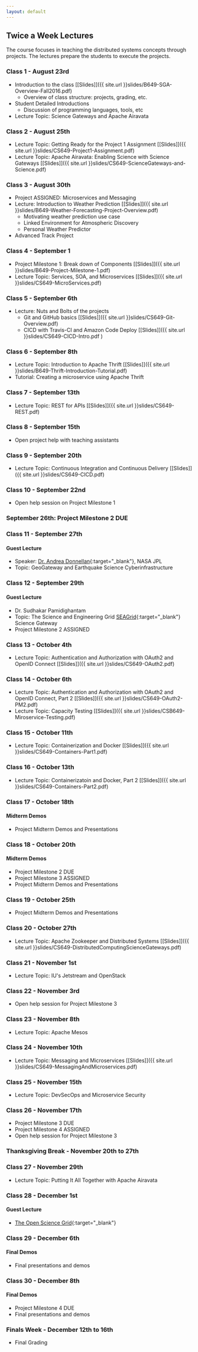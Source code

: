 ```yaml
---
layout: default
---
```


## Twice a Week Lectures

The course focuses in teaching the distributed systems concepts through projects. The lectures prepare the students to execute the projects.

###  Class 1 - August 23rd
* Introduction to the class [[Slides]]({{ site.url }}slides/B649-SGA-Overview-Fall2016.pdf)
    * Overview of class structure: projects, grading, etc.
* Student Detailed Introductions
    * Discussion of programming languages, tools, etc
* Lecture Topic: Science Gateways and Apache Airavata 

###  Class 2 - August 25th
* Lecture Topic: Getting Ready for the Project 1 Assignment [[Slides]]({{ site.url }}slides/CS649-Project1-Assignment.pdf)
* Lecture Topic: Apache Airavata: Enabling Science with Science Gateways [[Slides]]({{ site.url }}slides/CS649-ScienceGateways-and-Science.pdf)

###  Class 3 - August 30th
* Project ASSIGNED: Microservices and Messaging 
* Lecture: Introduction to Weather Prediction [[Slides]]({{ site.url }}slides/B649-Weather-Forecasting-Project-Overview.pdf)
    * Motivating weather prediction use case
    * Linked Environment for Atmospheric Discovery
    * Personal Weather Predictor 
* Advanced Track Project

###  Class 4 - September 1
* Project Milestone 1: Break down of Components [[Slides]]({{ site.url }}slides/B649-Project-Milestone-1.pdf)
* Lecture Topic: Services, SOA, and Microservices [[Slides]]({{ site.url }}slides/CS649-MicroServices.pdf)

###  Class 5 - September 6th
* Lecture: Nuts and Bolts of the projects 
    * Git and GitHub basics [[Slides]]({{ site.url }}slides/CS649-Git-Overview.pdf)
    * CICD with Travis-CI and Amazon Code Deploy [[Slides]]({{ site.url }}slides/CS649-CICD-Intro.pdf )

###  Class 6 - September  8th 
* Lecture Topic: Introduction to Apache Thrift [[Slides]]({{ site.url }}slides/B649-Thrift-Introduction-Tutorial.pdf)
* Tutorial: Creating a microservice using Apache Thrift

###  Class 7 - September  13th
* Lecture Topic: REST for APIs [[Slides]]({{ site.url }}slides/CS649-REST.pdf)

###  Class 8 - September  15th
* Open project help with teaching assistants

###  Class 9 - September  20th
* Lecture Topic: Continuous Integration and Continuous Delivery [[Slides]]({{ site.url }}slides/CS649-CICD.pdf)

###  Class 10 - September  22nd
* Open help session on Project Milestone 1

### September 26th: Project Milestone 2 DUE

###  Class 11 - September  27th

#### Guest Lecture
* Speaker: [Dr. Andrea Donnellan](https://science.jpl.nasa.gov/people/Donnellan/){:target="_blank"}, NASA JPL
* Topic: GeoGateway and Earthquake Science Cyberinfrastructure

###  Class 12 - September  29th

#### Guest Lecture
* Dr. Sudhakar Pamidighantam 
* Topic: The Science and Engineering Grid [SEAGrid](https://seagrid.org/){:target="_blank"} Science Gateway
* Project Milestone 2 ASSIGNED

###  Class 13 - October 4th
* Lecture Topic: Authentication and Authorization with OAuth2 and OpenID Connect [[Slides]]({{ site.url }}slides/CS649-OAuth2.pdf)

###  Class 14 - October 6th
* Lecture Topic: Authentication and Authorization with OAuth2 and OpenID Connect, Part 2 [[Slides]]({{ site.url }}slides/CS649-OAuth2-PM2.pdf)
* Lecture Topic: Capacity Testing [[Slides]]({{ site.url }}slides/CSB649-Miroservice-Testing.pdf)

###  Class 15 - October 11th
* Lecture Topic: Containerization and Docker [[Slides]]({{ site.url }}slides/CS649-Containers-Part1.pdf)

###  Class 16 - October 13th
* Lecture Topic: Containerizatoin and Docker, Part 2 [[Slides]]({{ site.url }}slides/CS649-Containers-Part2.pdf)

###  Class 17 - October 18th

#### Midterm Demos
* Project Midterm Demos and Presentations

###  Class 18 - October 20th

#### Midterm Demos
* Project Milestone 2 DUE
* Project Milestone 3 ASSIGNED
* Project Midterm Demos and Presentations

###  Class 19 - October 25th
* Project Midterm Demos and Presentations

###  Class 20 - October 27th
* Lecture Topic: Apache Zookeeper and Distributed Systems [[Slides]]({{ site.url }}slides/CS649-DistributedComputingScienceGateways.pdf)

###  Class 21 - November 1st
* Lecture Topic: IU's Jetstream and OpenStack

###  Class 22 - November 3rd
* Open help session for Project Milestone 3

###  Class 23 - November 8th
* Lecture Topic: Apache Mesos

###  Class 24 - November 10th
* Lecture Topic: Messaging and Microservices [[Slides]]({{ site.url }}slides/CS649-MessagingAndMicroservices.pdf)

###  Class 25 - November 15th
* Lecture Topic: DevSecOps and Microservice Security

###  Class 26 - November 17th
* Project Milestone 3 DUE
* Project Milestone 4 ASSIGNED
* Open help session for Project Milestone 3

### Thanksgiving Break - November 20th to 27th

###  Class 27 - November 29th
* Lecture Topic: Putting It All Together with Apache Airavata

###  Class 28 - December 1st

#### Guest Lecture
* [The Open Science Grid](https://www.opensciencegrid.org/){:target="_blank"}

###  Class 29 - December 6th

#### Final Demos
* Final presentations and demos

###  Class 30 - December 8th

#### Final Demos
* Project Milestone 4 DUE
* Final presentations and demos

###  Finals Week - December 12th to 16th 
* Final Grading 